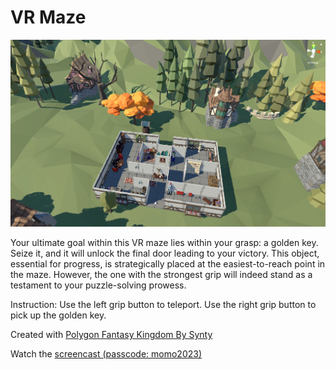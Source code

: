 # VR Maze
<img src="https://github.com/momorosa/VRMaze/blob/master/RosaChoi-VRMaze.png" alt="my VR Maze screenshot" target="_blank">

Your ultimate goal within this VR maze lies within your grasp: a golden key. Seize it, and it will unlock the final door leading to your victory. This object, essential for progress, is strategically placed at the easiest-to-reach point in the maze. However, the one with the strongest grip will indeed stand as a testament to your puzzle-solving prowess.

Instruction: Use the left grip button to teleport. Use the right grip button to pick up the golden key.

Created with <a href="https://assetstore.unity.com/packages/3d/environments/fantasy/polygon-fantasy-kingdom-low-poly-3d-art-by-synty-164532" target="_blank">Polygon Fantasy Kingdom By Synty </a>

Watch the <a href="https://vimeo.com/momorosa/vrmaze?share=copy" target="_blank"> screencast (passcode: momo2023) </a>
